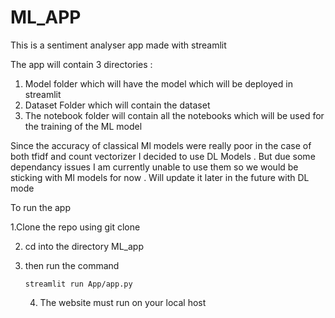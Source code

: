 # ML_APP

This is a sentiment analyser app made with streamlit

The app will contain 3 directories :

1. Model folder which will have the model which will be deployed in streamlit
2. Dataset Folder which will contain the dataset
3. The notebook folder will contain all the notebooks which will be used for the training of the ML model

Since the accuracy of classical Ml models were really poor in the case of both tfidf and count vectorizer I decided to use DL Models . But due some dependancy issues I am currently unable to use them so we would be sticking with Ml models for now . Will update it later in the future with DL mode


To run the app 

   1.Clone the repo using git clone

2. cd into the directory ML_app
3. then run the command

   ```
   streamlit run App/app.py
   ```
   4. The website must run on your local host
